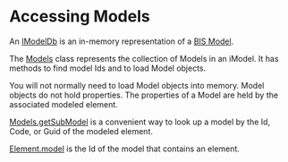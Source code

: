 # Accessing Models

An [IModelDb]($backend) is an in-memory representation of a [BIS Model](../../bis/intro/model-fundamentals.md).

The [Models]($backend) class represents the collection of Models in an iModel. It has methods to find model Ids and to load Model objects.

You will not normally need to load Model objects into memory. Model objects do not hold properties. The properties of a Model are held by the associated modeled element.

[Models.getSubModel]($backend) is a convenient way to look up a model by the Id, Code, or Guid of the modeled element.

[Element.model]($backend) is the Id of the model that contains an element.
